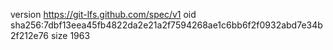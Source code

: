 version https://git-lfs.github.com/spec/v1
oid sha256:7dbf13eea45fb4822da2e21a2f7594268ae1c6bb6f2f0932abd7e34b2f212e76
size 1963
